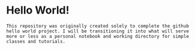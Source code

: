 # Hello World!

    This repository was originally created solely to complete the github hello world project. I will be transitioning it into what will serve more or less as a personal notebook and working directory for simple classes and tutorials. 
    